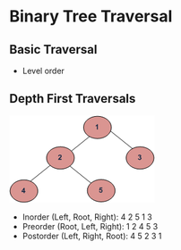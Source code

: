 # Binary Tree Traversal 
## Basic Traversal
* Level order

## Depth First Traversals
![alt text](https://github.com/RagingPsyduck/Data-Structures-and-Algorithms-in-Java/blob/master/Binary%20Tree/Binary%20Tree%20Traversal/Picture/tree12.gif?raw=true "Logo Title Text 1")

*  Inorder (Left, Root, Right):  4 2 5 1 3  
*  Preorder (Root, Left, Right): 1 2 4 5 3 
*  Postorder (Left, Right, Root): 4 5 2 3 1